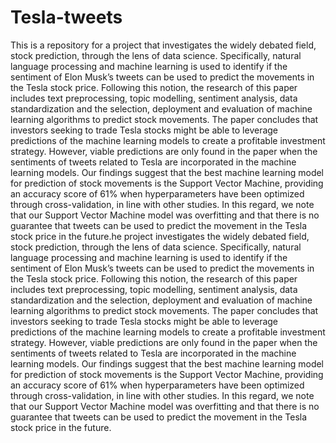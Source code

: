 # Tesla-tweets

This is a repository for a project that investigates the widely debated field, stock prediction, through the lens of data science. Specifically, natural language processing and machine learning is used to identify if the sentiment of Elon Musk’s tweets can be used to predict the movements in the Tesla stock price. Following this notion, the research of this paper includes text preprocessing, topic modelling, sentiment analysis, data standardization and the selection, deployment and evaluation of machine learning algorithms to predict stock movements. The paper concludes that investors seeking to trade Tesla stocks might be able to leverage predictions of the machine learning models to create a profitable investment strategy. However, viable predictions are only found in the paper when the sentiments of tweets related to Tesla are incorporated in the machine learning models. Our findings suggest that the best machine learning model for prediction of stock movements is the Support Vector Machine, providing an accuracy score of 61% when hyperparameters have been optimized through cross-validation, in line with other studies. In this regard, we note that our Support Vector Machine model was overfitting and that there is no guarantee that tweets can be used to predict the movement in the Tesla stock price in the future.he project investigates the widely debated field, stock prediction, through the lens of data science. Specifically, natural language processing and machine learning is used to identify if the sentiment of Elon Musk’s tweets can be used to predict the movements in the Tesla stock price. Following this notion, the research of this paper includes text preprocessing, topic modelling, sentiment analysis, data standardization and the selection, deployment and evaluation of machine learning algorithms to predict stock movements. The paper concludes that investors seeking to trade Tesla stocks might be able to leverage predictions of the machine learning models to create a profitable investment strategy. However, viable predictions are only found in the paper when the sentiments of tweets related to Tesla are incorporated in the machine learning models. Our findings suggest that the best machine learning model for prediction of stock movements is the Support Vector Machine, providing an accuracy score of 61% when hyperparameters have been optimized through cross-validation, in line with other studies. In this regard, we note that our Support Vector Machine model was overfitting and that there is no guarantee that tweets can be used to predict the movement in the Tesla stock price in the future.

